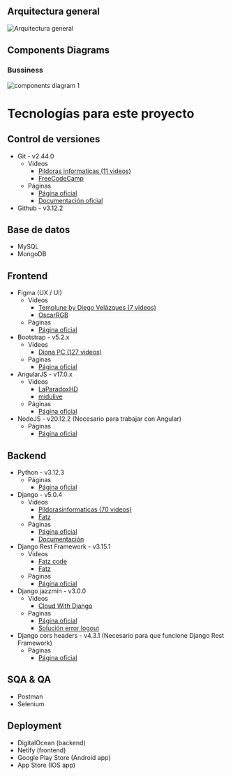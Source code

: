 ## Arquitectura general
![Arquitectura general](./STE-DGM-ARQ.png)

## Components Diagrams
### Bussiness
<img src="./components-diagram-bussiness.png" alt="components diagram 1">

# Tecnologías para este proyecto
## Control de versiones
- Git - v2.44.0
    - Videos
        - [Pildoras informaticas (11 videos)](https://www.youtube.com/watch?v=ANF1X42_ae4&list=PLU8oAlHdN5BlyaPFiNQcV0xDqy0eR35aU)
        - [FreeCodeCamp](https://www.youtube.com/watch?v=h2ZzlNVl-nI)
    - Páginas
        - [Página oficial](https://git-scm.com/)
        - [Documentación oficial](https://git-scm.com/docs)
- Github - v3.12.2

## Base de datos
- MySQL
- MongoDB

## Frontend
- Figma (UX / UI)
    - Videos
        - [Templune by Diego Velázques (7 videos)](https://www.youtube.com/watch?v=c-mE6Qcz76Q&list=PLLoRV6QeDz4B41GYhA7RhmPk4b4Kdp1HM)
        - [OscarRGB](https://www.youtube.com/watch?v=Smp-u-8ynbE)
    - Páginas
        - [Página oficial](https://www.youtube.com/watch?v=Smp-u-8ynbE)
- Bootstrap - v5.2.x
    - Videos
        - [Diona PC (127 videos)](https://www.youtube.com/watch?v=rK_WwhUDpoo&list=PLUW3XAK9O3HFfc7KryNaE9jsqhmCpbBQi)
    - Páginas
        - [Página oficial](https://getbootstrap.com/docs/5.2/getting-started/introduction/)
- AngularJS - v17.0.x
    - Videos
        - [LaParadoxHD](https://www.youtube.com/watch?v=SZtxwDAqEok&list=PLezsbUDiwcpmhNiMzVPYJXV0Rqn71G4PU)
        - [midulive](https://www.youtube.com/watch?v=f7unUpshmpA)
    - Páginas
        - [Página oficial](https://angular.io/)
- NodeJS - v20.12.2 (Necesario para trabajar con Angular)
    - Páginas
        - [Página oficial](https://nodejs.org/en)

## Backend
- Python - v3.12.3
    - Páginas
        - [Página oficial](https://www.python.org/)
- Django - v5.0.4
    - Videos
        - [Píldorasinformaticas (70 videos)](https://www.youtube.com/watch?v=7XO1AzwkPPE&list=PLU8oAlHdN5BmfvwxFO7HdPciOCmmYneAB)
        - [Fatz](https://www.youtube.com/watch?v=T1intZyhXDU)
    - Páginas
        - [Página oficial](https://www.djangoproject.com/)
        - [Documentación](https://docs.djangoproject.com/en/5.0/)
- Django Rest Framework - v3.15.1
    - Videos
        - [Fatz code](https://www.youtube.com/watch?v=38XWpyEK8IY&t=0s)
        - [Fatz](https://www.youtube.com/watch?v=GE0Q8YNKNgs)
    - Páginas
        - [Página oficial](https://www.django-rest-framework.org/)
- Django jazzmin - v3.0.0
    - Videos
        - [Cloud With Django](https://www.youtube.com/watch?v=zx4LSW0QBq0)
    - Paginas
        - [Página oficial](https://django-jazzmin.readthedocs.io/)
        - [Solución error logout](https://forum.djangoproject.com/t/django-jazzmin-logout/26110)
- Django cors headers - v4.3.1 (Necesario para que funcione Django Rest Framework)
    - Páginas
        - [Página oficial](https://pypi.org/project/django-cors-headers/)

## SQA & QA
- Postman
- Selenium

## Deployment
- DigitalOcean (backend)
- Netify (frontend)
- Google Play Store (Android app)
- App Store (IOS app)

